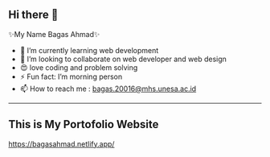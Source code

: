 ## Hi there 👋

✨My Name Bagas Ahmad✨ <br>
- 🔭 I’m currently learning web development <br>
- 🌱 I’m looking to collaborate on web developer and web design <br>
- 😍 love coding and problem solving <br>
-  ⚡  Fun fact: I’m morning person
- 📫 How to reach me : bagas.20016@mhs.unesa.ac.id
---------------------------------------------------------------------------
## This is My Portofolio Website
https://bagasahmad.netlify.app/


